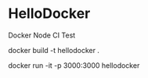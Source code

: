 # HelloDocker
Docker Node CI Test

docker build -t hellodocker .

docker run -it -p 3000:3000 hellodocker


